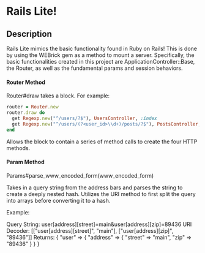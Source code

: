 # Rails Lite!

## Description

Rails Lite mimics the basic functionality found in Ruby on Rails! This is done
by using the WEBrick gem as a method to mount a server. Specifically,
the basic functionalities created in this project are ApplicationController::Base,
the Router, as well as the fundamental params and session behaviors.  


#### Router Method
Router#draw takes a block. For example:

```ruby
router = Router.new
router.draw do
  get Regexp.new("^/users/?$"), UsersController, :index
  get Regexp.new("^/users/(?<user_id>\\d+)/posts/?$"), PostsController, :index
end
```
Allows the block to contain a series of method calls to create the four HTTP
methods.

#### Param Method
Params#parse_www_encoded_form(www_encoded_form)

Takes in a query string from the address bars and parses the string to create
a deeply nested hash. Utilizes the URI method to first split the query into
arrays before converting it to a hash.

Example:

Query String:
  user[address][street]=main&user[address][zip]=89436
URI Decoder:
  [["user[address][street]", "main"], ["user[address][zip]", "89436"]]
Returns:
  { "user" => { "address" => { "street" => "main", "zip" => "89436" } } }
